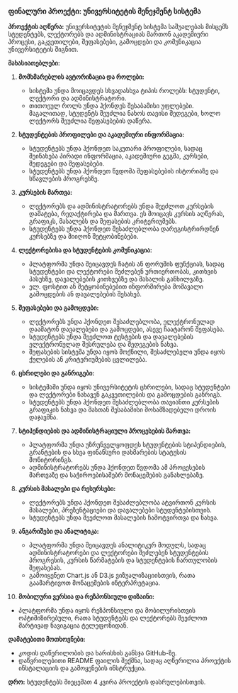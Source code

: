 ### ფინალური პროექტი: უნივერსიტეტის მენეჯმენტ სისტემა

**პროექტის აღწერა:**
უნივერსიტეტის მენეჯმენტ სისტემა საშუალებას მისცემს სტუდენტებს, ლექტორებს და ადმინისტრაციას მართონ აკადემიური პროცესი, გაკვეთილები, შეფასებები, გამოცდები და კომუნიკაცია უნივერსიტეტის შიგნით.

**მახასიათებლები:**

1. **მომხმარებლის ავტორიზაცია და როლები:**
   - სისტემა უნდა მოიცავდეს სხვადასხვა ტიპის როლებს: სტუდენტი, ლექტორი და ადმინისტრატორი.
   - თითოეულ როლს უნდა ჰქონდეს შესაბამისი უფლებები. მაგალითად, სტუდენტს შეუძლია ნახოს თავისი შედეგები, ხოლო ლექტორს შეუძლია შეფასებების დაწერა.

2. **სტუდენტების პროფილები და აკადემიური ინფორმაცია:**
   - სტუდენტებს უნდა ჰქონდეთ საკუთარი პროფილები, სადაც შეინახება პირადი ინფორმაცია, აკადემიური გეგმა, კურსები, შედეგები და შეფასებები.
   - სტუდენტებს უნდა ჰქონდეთ წვდომა შეფასებების ისტორიაზე და სწავლების პროგრესზე.

3. **კურსების მართვა:**
   - ლექტორებს და ადმინისტრატორებს უნდა შეეძლოთ კურსების დამატება, რედაქტირება და მართვა. ეს მოიცავს კურსის აღწერას, გრაფიკს, მასალებს და შეფასების კრიტერიუმებს.
   - სტუდენტებს უნდა ჰქონდეთ შესაძლებლობა დარეგისტრირდნენ კურსებზე და მიიღონ შეტყობინებები.

4. **ლექტორებისა და სტუდენტების კომუნიკაცია:**
   - პლატფორმა უნდა შეიცავდეს ჩატის ან ფორუმის ფუნქციას, სადაც სტუდენტები და ლექტორები შეძლებენ ურთიერთობას, კითხვის პასუხზე, დავალებების კითხვებზე და მასალის განხილვაზე.
   - ელ. ფოსტით ან შეტყობინებებით ინფორმირება მომავალი გამოცდების ან დავალებების შესახებ.

5. **შეფასებები და გამოცდები:**
   - ლექტორებს უნდა ჰქონდეთ შესაძლებლობა, ელექტრონულად დაამატონ დავალებები და გამოცდები, ასევე ჩაატარონ შეფასება.
   - სტუდენტებს უნდა შეეძლოთ ტესტების და დავალებების ელექტრონულად შესრულება და შედეგების ნახვა.
   - შეფასების სისტემა უნდა იყოს მოქნილი, შესაძლებელი უნდა იყოს ქულების ან კრიტერიუმების ცვლილება.

6. **ცხრილები და განრიგები:**
   - სისტემაში უნდა იყოს უნივერსიტეტის ცხრილები, სადაც სტუდენტები და ლექტორები ნახავენ გაკვეთილების და გამოცდების განრიგს.
   - სტუდენტებს უნდა ჰქონდეთ შესაძლებლობა თავიანთი კურსების გრაფიკის ნახვა და მასთან შესაბამისი მოსამზადებელი დროის დაჯავშნა.

7. **სტიპენდიების და ადმინისტრაციული პროცესების მართვა:**
   - პლატფორმა უნდა უზრუნველყოფდეს სტუდენტების სტიპენდიების, გრანტების და სხვა ფინანსური დახმარების სტატუსის მონიტორინგს.
   - ადმინისტრატორებს უნდა ჰქონდეთ წვდომა ამ პროცესების მართვაზე და საჭიროებისამებრ მონაცემების განახლებაზე.

8. **კურსის მასალები და რესურსები:**
   - ლექტორებს უნდა ჰქონდეთ შესაძლებლობა ატვირთონ კურსის მასალები, პრეზენტაციები და დავალებები სტუდენტებისთვის.
   - სტუდენტებს უნდა შეეძლოთ მასალების ჩამოტვირთვა და ნახვა.

9. **ანგარიშები და ანალიტიკა:**
   - პლატფორმა უნდა შეიცავდეს ანალიტიკურ მოდულს, სადაც ადმინისტრატორები და ლექტორები შეძლებენ სტუდენტების პროგრესის, კურსის წარმატების და სტუდენტების ჩართულობის შეფასებას.
   - გამოიყენეთ Chart.js ან D3.js ვიზუალიზაციისთვის, რათა გაამარტივოთ მონაცემების ინტერპრეტაცია.

10. **მობილური ვერსია და რეზპონსიული დიზაინი:**
   - პლატფორმა უნდა იყოს რეზპონსიული და მობილურისთვის ოპტიმიზირებული, რათა სტუდენტებს და ლექტორებს შეეძლოთ მარტივად ნავიგაცია ტელეფონიდან.

**დამატებითი მოთხოვნები:**
- კოდის დაწერილობის და ხარისხის განსჯა GitHub-ზე.
- დაწვრილებითი README ფაილის შექმნა, სადაც აღწერილია პროექტის ინსტალაციის და გამოყენების ინსტრუქცია.

**დრო:**
სტუდენტებს მიეცემათ 4 კვირა პროექტის დასრულებისთვის.

